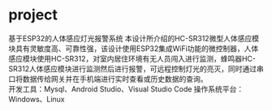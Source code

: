 # project
基于ESP32的人体感应灯光报警系统
本设计所介绍的HC-SR312微型人体感应模块具有灵敏度高、可靠性强，该设计使用ESP32集成WiFi功能的微控制器，人体感应模块使用HC-SR312，对室内居住环境有无人员闯入进行监测，蜂鸣器HC-SR312人体感应模块进行监测然后进行报警，可远程控制灯光的亮灭，同时通过串口将数据传给网关并在手机端进行实时查看或历史数据的查询。  
开发工具：Mysql、Android Studio、Visual Studio Code 
操作系统平台：Windows、Linux 
